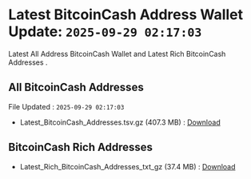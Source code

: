 # Latest BitcoinCash Address Wallet Update: `2025-09-29 02:17:03`

Latest All Address BitcoinCash Wallet and Latest Rich BitcoinCash Addresses .

## All BitcoinCash Addresses

File Updated : `2025-09-29 02:17:03`

- Latest_BitcoinCash_Addresses.tsv.gz (407.3 MB) : [Download](https://github.com/Pymmdrza/Rich-Address-Wallet/releases/tag/BitcoinCash)

## BitcoinCash Rich Addresses

- Latest_Rich_BitcoinCash_Addresses_txt_gz (37.4 MB) : [Download](https://github.com/Pymmdrza/Rich-Address-Wallet/releases/tag/BitcoinCash)
